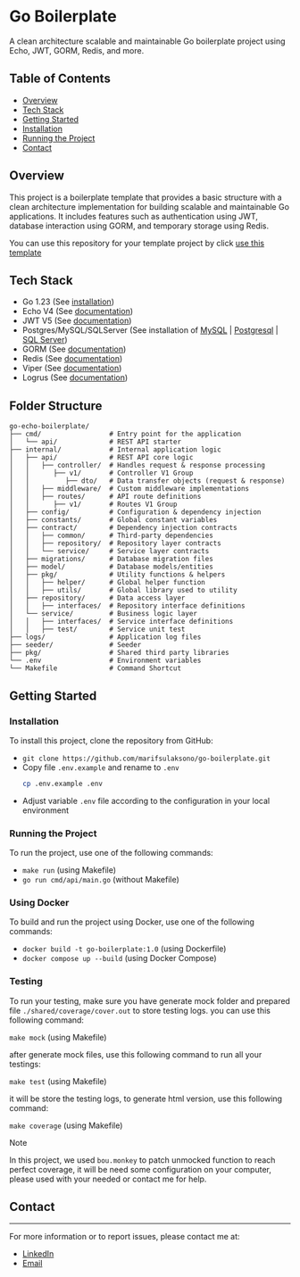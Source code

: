 # Go Boilerplate

A clean architecture scalable and maintainable Go boilerplate project using Echo, JWT, GORM, Redis, and more.

## Table of Contents

* [Overview](#overview)
* [Tech Stack](#tech-stack)
* [Getting Started](#getting-started)
* [Installation](#installation)
* [Running the Project](#running-the-project)
* [Contact](#contact)

## Overview

This project is a boilerplate template that provides a basic structure with a clean architecture implementation for building scalable and maintainable Go applications. It includes features such as authentication using JWT, database interaction using GORM, and temporary storage using Redis.

You can use this repository for your template project by click [use this template](https://github.com/new?template_name=go-boilerplate&template_owner=marifsulaksono)

## Tech Stack

* Go 1.23 (See [installation](https://go.dev/doc/install))
* Echo V4 (See [documentation](https://echo.labstack.com/docs))
* JWT V5 (See [documentation]([https://echo.labstack.com/docs](https://pkg.go.dev/github.com/golang-jwt/jwt/v5)))
* Postgres/MySQL/SQLServer (See installation of [MySQL](https://dev.mysql.com/doc/mysql-getting-started/en/) | [Postgresql](https://www.postgresql.org/docs/current/tutorial-install.html) | [SQL Server](https://learn.microsoft.com/en-us/sql/database-engine/install-windows/install-sql-server?view=sql-server-ver16))
* GORM (See [documentation](https://gorm.io/docs/))
* Redis (See [documentation](https://redis.io/docs/latest/develop/))
* Viper (See [documentation](https://pkg.go.dev/github.com/dvln/viper))
* Logrus (See [documentation](https://pkg.go.dev/github.com/sirupsen/logrus))

## Folder Structure
```
go-echo-boilerplate/  
├── cmd/                 # Entry point for the application
│   └── api/             # REST API starter
├── internal/            # Internal application logic
│   ├── api/             # REST API core logic
│   │   ├── controller/  # Handles request & response processing
│   │      ├── v1/       # Controller V1 Group
│   │         ├── dto/   # Data transfer objects (request & response)
│   │   ├── middleware/  # Custom middleware implementations
│   │   ├── routes/      # API route definitions
│   │      ├── v1/       # Routes V1 Group
│   ├── config/          # Configuration & dependency injection
│   ├── constants/       # Global constant variables
│   ├── contract/        # Dependency injection contracts
│   │   ├── common/      # Third-party dependencies
│   │   ├── repository/  # Repository layer contracts
│   │   └── service/     # Service layer contracts
│   ├── migrations/      # Database migration files
│   ├── model/           # Database models/entities
│   ├── pkg/             # Utility functions & helpers
│   │   ├── helper/      # Global helper function
│   │   ├── utils/       # Global library used to utility
│   ├── repository/      # Data access layer
│   │   ├── interfaces/  # Repository interface definitions
│   └── service/         # Business logic layer
│   │   ├── interfaces/  # Service interface definitions
│   │   ├── test/        # Service unit test
├── logs/                # Application log files
├── seeder/              # Seeder
├── pkg/                 # Shared third party libraries
└── .env                 # Environment variables
└── Makefile             # Command Shortcut
```

## Getting Started

### Installation

To install this project, clone the repository from GitHub:

* `git clone https://github.com/marifsulaksono/go-boilerplate.git`
* Copy file `.env.example` and rename to `.env`
  ```sh
  cp .env.example .env
  ```
* Adjust variable `.env` file according to the configuration in your local environment

### Running the Project

To run the project, use one of the following commands:

* `make run` (using Makefile)
* `go run cmd/api/main.go` (without Makefile)

### Using Docker

To build and run the project using Docker, use one of the following commands:

* `docker build -t go-boilerplate:1.0` (using Dockerfile)
* `docker compose up --build` (using Docker Compose)

### Testing

To run your testing, make sure you have generate mock folder and prepared file ```./shared/coverage/cover.out``` to store testing logs. you can use this following command:

`make mock` (using Makefile)

after generate mock files, use this following command to run all your testings:

`make test` (using Makefile)

it will be store the testing logs, to generate html version, use this following command:

`make coverage` (using Makefile)

> [!NOTE]
> In this project, we used `bou.monkey` to patch unmocked function to reach perfect coverage, it will be need some configuration on your computer, please used with your needed or contact me for help.

## Contact
----------

For more information or to report issues, please contact me at:

* [LinkedIn](https://www.linkedin.com/in/marifsulaksono/)
* [Email](mailto:marifsulaksono@gmail.com)